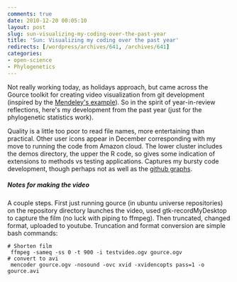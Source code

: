 ```yaml
---
comments: true
date: 2010-12-20 00:05:10
layout: post
slug: sun-visualizing-my-coding-over-the-past-year
title: 'Sun: Visualizing my coding over the past year'
redirects: [/wordpress/archives/641, /archives/641]
categories:
- open-science
- Phylogenetics
---
```


Not really working today, as holidays approach, but came across the Gource toolkit for creating video visualization from git development (inspired by the [Mendeley's example](http://vimeo.com/17919684)).  So in the spirit of year-in-review reflections, here's my development from the past year (just for the phylogenetic statistics work).    


Quality is a little too poor to read file names, more entertaining than practical.  Other user icons appear in December corresponding with my move to running the code from Amazon cloud.  The lower cluster includes the demos directory, the upper the R code, so gives some indication of extensions to methods vs testing applications.  Captures my bursty code development, though perhaps not as well as the [github graphs](https://github.com/cboettig/Comparative-Phylogenetics/graphs/impact). 



#####  Notes for making the video 


A couple steps.  First just running gource (in ubuntu universe repositories) on the repository directory launches the video, used gtk-recordMyDesktop to capture the film (no luck with piping to ffmpeg).  Then truncated, changed format, uploaded to youtube.  Truncation and format conversion are simple bash commands:

    
    
    # Shorten film 
     ffmpeg -sameq -ss 0 -t 900 -i testvideo.ogv gource.ogv
    # convert to avi
     mencoder gource.ogv -nosound -ovc xvid -xvidencopts pass=1 -o gource.avi
    
